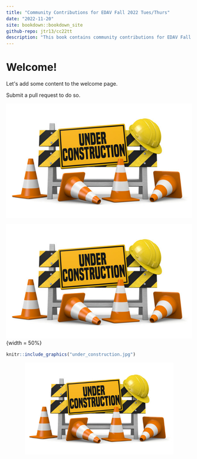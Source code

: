 ```yaml
---
title: "Community Contributions for EDAV Fall 2022 Tues/Thurs"
date: "2022-11-20"
site: bookdown::bookdown_site
github-repo: jtr13/cc22tt
description: "This book contains community contributions for EDAV Fall 2022 Tues/Thurs"
---
```


# Welcome!

Let's add some content to the welcome page.

Submit a pull request to do so.

![Under construction](under_construction.jpg)

![Under construction](under_construction.jpg) {width = 50%}


```r
knitr::include_graphics("under_construction.jpg")
```

<img src="under_construction.jpg" width="80%" style="display: block; margin: auto;" />
